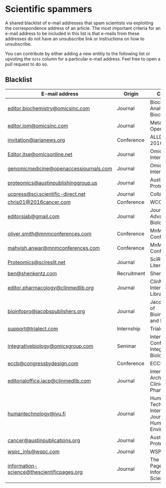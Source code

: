 # Scientific spammers
A shared blacklist of e-mail addresses that spam scientists via exploiting the correspondence address of an article.
The most important criteria for an e-mail address to be included in this list is that e-mails from these addresses do not have an unsubscribe link or instructions on how to unsubscribe.

You can contribute by either adding a new entitiy to the following list or upvoting the `Vote` column for a particular e-mail address. Feel free to open a pull request to do so.

## Blacklist

| E-mail address | Origin | Comment | Vote | 
| -------------- | ------ | ------- | ---- |
| editor.biochemistry@omicsinc.com | Journal | Biochemistry & Analytical Biochemistry | 1 |
| editor.jom@omicsinc.com | Journal | Metabolomics: Open Access | 1 |
| invitation@iarianews.org | Conference | ALLDATA, KESA 2016 | 1 |
| Editor.jtse@omicsonline.net | Journal | Omics International | 1 |
| genomicmedicine@openaccessjournals.com | Journal | Omics International | 1 |
| proteomics@austinpublishinggroup.us | Journal | Austin Proteomics | 1 |
| ucpress@sci.scientific-direct.net | Journal | Collabra | 1 |
| chris01@2016cancer.com | Conference | WCC Korea | 1 |
| editorsjab@gmail.com | Journal | Journal of Advances in Biology | 1 |
| oliver.smith@mnmconferences.com | Conference | MnM Conferences | 2 |
| mahvish.anwar@mnmconferences.com | Conference | MnM Conferences | 1 |
| Proteomics@scireslit.net | Journal | SciRes Literature | 1 |
| ben@shenkentz.com | Recruitment | Shen Kentz | 1 |
| editor.pharmacology@clinmedlib.org | Journal |  ClinMed International Library | 1 |
| bioinfopro@jacobspublishers.org | Journal | Jacobs Journal of Bioinformatics and Proteomics | 1 |
| support@trialect.com | Internship | Trialect | 1 |
| integrativebiology@omicsgroup.com | Seminar | International Conference on Integrative Biology | 1 |
| eccb@congressbydesign.com | Conference | ECCB 2016 | 1 |
| editorialoffice.iacp@clinmedlib.com | Journal |  International Archives of Clinical Pharmacology | 1 |
| humantechnology@jyu.fi | Journal | Human Technology: An Interdisciplinary Journal on Humans in ICT Environments | 1 |
| cancer@austinpublications.org | Journal | Austin Proteomics | 1 |
| wspc_jnls@wspc.com | Journal | WSPC Journal | 1 |
| information-science@thescientificpages.org | Journal | The Scientific Pages of Information Science | 1 |

